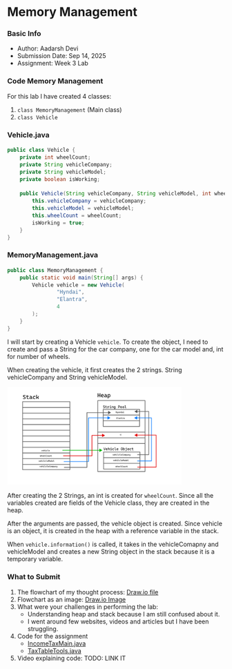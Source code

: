 # Memory Management

### Basic Info
- Author: Aadarsh Devi
- Submission Date: Sep 14, 2025
- Assignment: Week 3 Lab

### Code Memory Management

For this lab I have created 4 classes:
1. `class MemoryManagement` (Main class)
4. `class Vehicle`

### Vehicle.java
```java
public class Vehicle {
    private int wheelCount;
    private String vehicleCompany;
    private String vehicleModel;
    private boolean isWorking;

    public Vehicle(String vehicleCompany, String vehicleModel, int wheelCount) {
        this.vehicleCompany = vehicleCompany;
        this.vehicleModel = vehicleModel;
        this.wheelCount = wheelCount;
        isWorking = true;
    }
}
```
### MemoryManagement.java
```java
public class MemoryManagement {
    public static void main(String[] args) {
        Vehicle vehicle = new Vehicle(
                "Hyndai",
                "Elantra",
                4
        );
    }
}
```
I will start by creating a Vehicle `vehicle`. To create the object, I need to create and pass a String for the
car company, one for the car model and, int for number of wheels.

When creating the vehicle, it first creates the 2 strings. String vehicleCompany and String vehicleModel.

<img width="80%" alt="image" src="https://github.com/AadarshDevi/CISC191/blob/main/Week3/compsci.png">

After creating the 2 Strings, an int is created for `wheelCount`. Since all the variables
created are fields of the Vehicle class, they are created in the heap.

After the arguments are passed, the vehicle object is created. Since vehicle is an object,
it is created in the heap with a reference variable in the stack.

When `vehicle.information()` is called, it takes in the vehicleComapny and vehicleModel
and creates a new String object in the stack because it is a temporary variable.

### What to Submit
1. The flowchart of my thought process: [Draw.io file](memeory_management_flowchart.drawio)
2. Flowchart as an image: [Draw.io Image](memeory_management_flowchart_image.png)
3. What were your challenges in performing the lab:
   - Understanding heap and stack because I am still confused about it.
   - I went around few websites, videos and articles but I have been struggling.
5. Code for the assignment
   - [IncomeTaxMain.java](MemoryManagement.java)
   - [TaxTableTools.java](Vehicle.java)
6. Video explaining code: TODO: LINK IT
